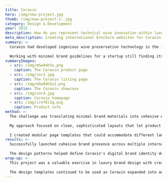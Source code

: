 ```yaml
---
title: Coravin
hero: /img/new-project.jpg
thumb: /img/new-project-1-.jpg
category: Design & Development
year: 2015
description: How do you represent technical wine innovation within luxury lifestyle marketing?
meta_description: Creating international brochure websites for Coravin's wine preservation technology across multiple markets
summary: >-
  Coravin had developed ingenious wine preservation technology in the form of a needle system that lets you pour wine without removing the cork, using argon gas to replace the volume. 
  
  Working with minimal brand guidelines for a startup still finding its visual identity, I created sophisticated web experiences that balanced technical credibility with premium wine culture.
summaryImages:
  - src: /img/m5w94h3s.png
    caption: The Coravin product page
  - src: /img/cor2.jpg
    caption: The Coravin listing page
  - src: /img/m5w94h3s2.png
    caption: The Coravin showcase
  - src: /img/cor4.jpg
    caption: Coravin homepage
  - src: /img/irnf6l3q.png
    caption: Product info
method: >-
  The challenge was translating minimal brand materials into cohesive web experiences for markets where Coravin didn't operate e-commerce—places where the websites needed to build brand credibility and drive retail partnerships rather than direct sales.
  
  My approach focused on clean, sophisticated layouts that let product photography tell the technical story whilst lifestyle imagery positioned the product in a cultural context. The design had to explain complex technology without feeling clinical.
  
  I created modular page templates that could accommodate different languages and regional requirements whilst maintaining visual consistency. This scalability was crucial for a startup planning rapid international expansion.
results: >-
  Successfully launched cohesive brand presence across multiple international markets. The visual design approach I established became reference points for Coravin's continued brand development and provided efficient templates for expansion into additional markets.
  
  The design patterns helped define Coravin's digital brand identity during a crucial growth phase when they were still establishing their market position.
wrap-up: >-
  This project was a valuable exercise in luxury brand design with creative freedom. Working with a startup meant establishing digital brand patterns rather than following rigid guidelines, whilst the international scope required thinking about scalability from day one.
  
  The design templates continued to be used as Coravin expanded into additional markets throughout their growth phase.
---
```

